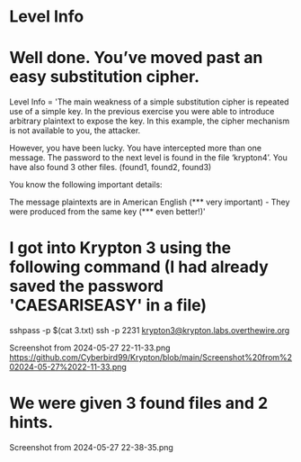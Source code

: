 # Level Info
# Well done. You’ve moved past an easy substitution cipher.

Level Info = 'The main weakness of a simple substitution cipher is repeated use of a simple key. 
In the previous exercise you were able to introduce arbitrary plaintext to expose the key. 
In this example, the cipher mechanism is not available to you, the attacker.

However, you have been lucky. You have intercepted more than one message. 
The password to the next level is found in the file ‘krypton4’. You have also found 3 other files. (found1, found2, found3)

You know the following important details:

The message plaintexts are in American English (*** very important) - They were produced from the same key (*** even better!)'

# I got into Krypton 3 using the following command (I had already saved the password 'CAESARISEASY' in a file)

sshpass -p $(cat 3.txt) ssh -p 2231 krypton3@krypton.labs.overthewire.org

Screenshot from 2024-05-27 22-11-33.png
https://github.com/Cyberbird99/Krypton/blob/main/Screenshot%20from%202024-05-27%2022-11-33.png

# We were given 3 found files and 2 hints.

Screenshot from 2024-05-27 22-38-35.png

